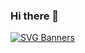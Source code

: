 ### Hi there 👋
[![SVG Banners](https://svg-banners.vercel.app/api?type=glitch&text1=LOVEMEGOWIN🤹&width=800&height=400)](https://github.com/Akshay090/svg-banners)
<!--
**lovemegowin/lovemegowin** is a ✨ _special_ ✨ repository because its `README.md` (this file) appears on your GitHub profile.

Here are some ideas to get you started:

- 🔭 I’m currently working on ...
- 🌱 I’m currently learning ...
- 👯 I’m looking to collaborate on ...
- 🤔 I’m looking for help with ...
- 💬 Ask me about ...
- 📫 How to reach me: ...
- 😄 Pronouns: ...
- ⚡ Fun fact: ...
-->
